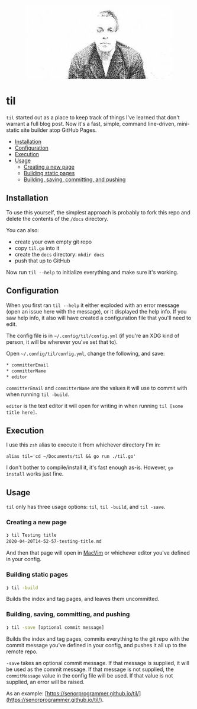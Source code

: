 <p align="center">
    <img src="./till.jpg?raw=true" title="till" alt="WTF" width="400" height="200" />
</p>

# til

`til` started out as a place to keep track of things I've learned that don't warrant a full blog post. Now it's a fast, simple, command line-driven, mini-static site builder atop GitHub Pages.

* [Installation](#installation)
* [Configuration](#configuration)
* [Execution](#execution)
* [Usage](#usage)
    * [Creating a new page](#creating-a-new-page)
    * [Building static pages](#building-static-pages)
    * [Building, saving, committing, and pushing](#building-saving-committing-and-pushing)

## Installation

To use this yourself, the simplest approach is probably to fork this repo and delete the contents of the `/docs` directory.

You can also:

* create your own empty git repo
* copy `til.go` into it
* create the `docs` directory: `mkdir docs`
* push that up to GitHub

Now run `til --help` to initialize everything and make sure it's working.

## Configuration

When you first ran `til --help` it either exploded with an error message (open an issue here with the message), or it displayed the help info. If you saw help info, it also will have created a configuration file that you'll need to edit.

The config file is in `~/.config/til/config.yml` (if you're an XDG kind of person, it will be wherever you've set that to).

Open `~/.config/til/config.yml`, change the following, and save:

    * committerEmail
    * committerName
    * editor
    
`committerEmail` and `committerName` are the values it will use to commit with when running `til -build`. 

`editor` is the text editor it will open for writing in when running `til [some title here]`.

## Execution

I use this `zsh` alias to execute it from whichever directory I'm in:

```shell
alias til='cd ~/Documents/til && go run ./til.go'
```

I don't bother to compile/install it, it's fast enough as-is. However, `go install` works just fine. 

## Usage

`til` only has three usage options: `til`, `til -build`, and `til -save`.

### Creating a new page

```bash
❯ til Testing title
2020-04-20T14-52-57-testing-title.md
```

And then that page will open in [MacVim](https://macvim-dev.github.io/macvim/) or whichever editor you've defined in your config.

### Building static pages

```bash
❯ til -build
```

Builds the index and tag pages, and leaves them uncommitted.

### Building, saving, committing, and pushing

```bash
❯ til -save [optional commit message]
```

Builds the index and tag pages, commits everything to the git repo with the commit message you've defined in your config, and pushes it all up to the remote repo.

`-save` takes an optional commit message. If that message is supplied, it will be used as the commit message. If that message is not supplied, the `commitMessage` value in the config file will be used. If that value is not supplied, an error will be raised.

As an example: [https://senorprogrammer.github.io/til/](https://senorprogrammer.github.io/til/).
